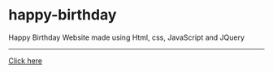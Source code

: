 # happy-birthday
Happy Birthday Website made using Html, css, JavaScript and JQuery
<hr/>
<a href="https://mithunkumar07.github.io/Birthday/"> Click here </a>